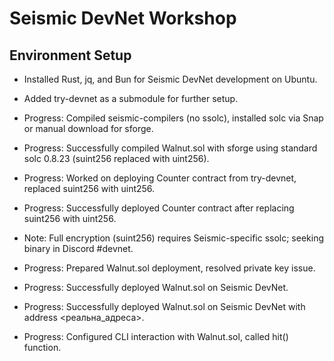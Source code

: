 # Seismic DevNet Workshop

## Environment Setup
- Installed Rust, jq, and Bun for Seismic DevNet development on Ubuntu.
- Added try-devnet as a submodule for further setup.

- Progress: Compiled seismic-compilers (no ssolc), installed solc via Snap or manual download for sforge.

- Progress: Successfully compiled Walnut.sol with sforge using standard solc 0.8.23 (suint256 replaced with uint256).

- Progress: Worked on deploying Counter contract from try-devnet, replaced suint256 with uint256.

- Progress: Successfully deployed Counter contract after replacing suint256 with uint256.

- Note: Full encryption (suint256) requires Seismic-specific ssolc; seeking binary in Discord #devnet.

- Progress: Prepared Walnut.sol deployment, resolved private key issue.

- Progress: Successfully deployed Walnut.sol on Seismic DevNet.

- Progress: Successfully deployed Walnut.sol on Seismic DevNet with address <реальна_адреса>.

- Progress: Configured CLI interaction with Walnut.sol, called hit() function.
